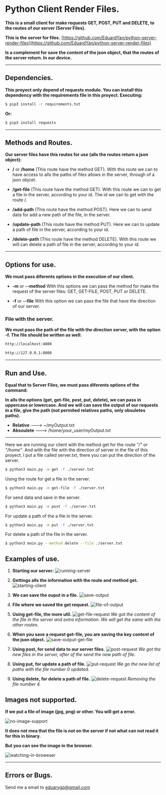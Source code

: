# Python Client Render Files.

__This is a small client for make requests GET, POST, PUT and DELETE, to the routes of our server (Server Files).__

__This is the server for files.__
[https://github.com/EduardYan/python-server-render-files](https://github.com/EduardYan/python-server-render-files)

__Is a complement for save the content of the json object, that the routes of the server return. In our device.__

------------------------------------------------------------------------

## Dependencies.
__This proyect only depend of requests module. You can install this dependency with the requirements file in this proyect. Executing:__

```bash
$ pip3 install -r requirements.txt
```

__Or:__

```bash
$ pip3 install requests
```

-------------------------------------------------------

## Methods and Routes.

__Our server files have this routes for use (alls the routes return a json object):__

* __/__ or __/home__ (This route have the method GET). With this route we can to have access to alls the paths of files allows in the server, through of a json objcet.

* __/get-file__ (This route have the method GET). With this route we can to get a file in the server, according to your id. The id we can to get with the route /.

* __/add-path__ (This route have the method POST). Here we can to send data for add a new path of the file, in the server.

* __/update-path__ (This route have the method PUT). Here we can to update a path of file in the server, according to your id.

* __/delete-path__ (This route have the method DELETE). With this route we will can delete a path of file in the server, according to your id.

------------------------------------------

## Options for use.
__We must pass diferents options in the execution of our client.__

* __-m__ or __--method__ With this options we can pass the method for make the request of the server files: GET, GET-FILE, POST, PUT or DELETE.

* __-f__ or __--file__ With this option we can pass the file that have the direction of our server.

### File with the server.
__We must pass the path of the file with the direction server, with the option -f. The file should be written as well:__

```txt
http://localhost:4000
```

```txt
http://127.0.0.1:8000
```

---------------------------------------------------

## Run and Use.
__Equal that to Server Files, we must pass diferents options of the command:__

__In alls the options (get, get-file, post, put, delete), we can pass in uppercase or lowercase. And we will can save the output of our requests in a file, give the path (not permited relatives paths, only obsuletes paths).__

* __Relative__ ---> ~/myOutput.txt
* __Absoulete__ ---> /home/your_user/myOutput.txt

-------------------------------------------
Here we are running our client with the method get for the route *"/" or "/home"*. And with the file with the direction of server in the file of this proyect. I put a file called server.txt, there you can put the direction of the server.

```bash
$ python3 main.py -m get -f ./server.txt
```

Using the route for get a file in the server.
```bash
$ python3 main.py -m get-file -f ./server.txt
```

For send data and save in the server.
```bash
$ python3 main.py -m post -f ./server.txt
```

For update a path of the a file in the server.
```bash
$ python3 main.py -m put -f ./server.txt
```

For delete a path of the file in the server.
```bash
$ python3 main.py --method delete --file ./server.txt
```

## Examples of use.
1. __Starting our server:__
![running-server](./doc/running-server.png)

2.  __Gettings alls the information with the route and method get.__
![starting-client](./doc/starting-client.png)

3. __We can save the ouput in a file.__
![save-output](./doc/save-output.png)

4. __File where we saved the get request.__
![file-of-output](./doc/file-of-output.png)

5. __Using get-file, the more util.__
![get-file-request](./doc/get-file-request.png)
*We got the content of the file in the server and extra information. We will get the same with the other routes.*

6. __When you save a request get-file, you are saving the key *content* of the json object.__
![save-output-get-file](./doc/save-output-get-file.png)

7. __Using post, for send data to our server files.__
![post-request](./doc/post-request.png)
*We got the new files in the server, after of the send the new path of file.*

8. __Using put, for update a path of file.__
![put-request](./doc/put-request.png)
*We go the new list of paths with the file number 0 updated.*

9. __Using delete, for delete a path of file.__
![delete-request](./doc/delete-request.png)
*Removing the file number 4.*

## Images not supported.
__If we put a file of image (jpg, png) or other. You will get a error.__

![no-image-support](./doc/no-image-support.png)

__It does not mea that the file is not on the server if not what can not read it for this in binary.__

__But you can see the image in the browser.__

![watching-in-broweser](./doc/watching-in-browser.png)

---------------------------------------------------------
## Errors or Bugs.
Send me a email to eduarygp@gmail.com